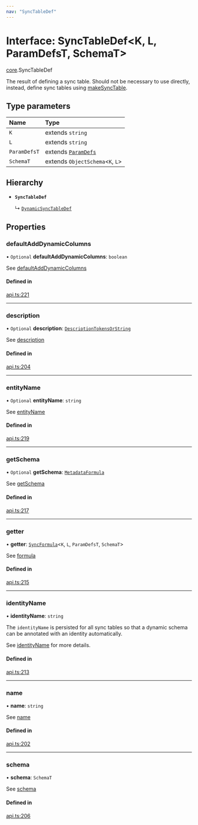 ```yaml
---
nav: "SyncTableDef"
---
```

# Interface: SyncTableDef<K, L, ParamDefsT, SchemaT\>

[core](../modules/core.md).SyncTableDef

The result of defining a sync table. Should not be necessary to use directly,
instead, define sync tables using [makeSyncTable](../functions/core.makeSyncTable.md).

## Type parameters

| Name | Type |
| :------ | :------ |
| `K` | extends `string` |
| `L` | extends `string` |
| `ParamDefsT` | extends [`ParamDefs`](../types/core.ParamDefs.md) |
| `SchemaT` | extends `ObjectSchema`<`K`, `L`\> |

## Hierarchy

- **`SyncTableDef`**

  ↳ [`DynamicSyncTableDef`](core.DynamicSyncTableDef.md)

## Properties

### defaultAddDynamicColumns

• `Optional` **defaultAddDynamicColumns**: `boolean`

See [defaultAddDynamicColumns](core.DynamicOptions.md#defaultadddynamiccolumns)

#### Defined in

[api.ts:221](https://github.com/coda/packs-sdk/blob/main/api.ts#L221)

___

### description

• `Optional` **description**: [`DescriptionTokensOrString`](../types/core.DescriptionTokensOrString.md)

See [description](core.SyncTableOptions.md#description)

#### Defined in

[api.ts:204](https://github.com/coda/packs-sdk/blob/main/api.ts#L204)

___

### entityName

• `Optional` **entityName**: `string`

See [entityName](core.DynamicOptions.md#entityname)

#### Defined in

[api.ts:219](https://github.com/coda/packs-sdk/blob/main/api.ts#L219)

___

### getSchema

• `Optional` **getSchema**: [`MetadataFormula`](../types/core.MetadataFormula.md)

See [getSchema](core.DynamicOptions.md#getschema)

#### Defined in

[api.ts:217](https://github.com/coda/packs-sdk/blob/main/api.ts#L217)

___

### getter

• **getter**: [`SyncFormula`](../types/core.SyncFormula.md)<`K`, `L`, `ParamDefsT`, `SchemaT`\>

See [formula](core.SyncTableOptions.md#formula)

#### Defined in

[api.ts:215](https://github.com/coda/packs-sdk/blob/main/api.ts#L215)

___

### identityName

• **identityName**: `string`

The `identityName` is persisted for all sync tables so that a dynamic schema
can be annotated with an identity automatically.

See [identityName](core.SyncTableOptions.md#identityname) for more details.

#### Defined in

[api.ts:213](https://github.com/coda/packs-sdk/blob/main/api.ts#L213)

___

### name

• **name**: `string`

See [name](core.SyncTableOptions.md#name)

#### Defined in

[api.ts:202](https://github.com/coda/packs-sdk/blob/main/api.ts#L202)

___

### schema

• **schema**: `SchemaT`

See [schema](core.SyncTableOptions.md#schema)

#### Defined in

[api.ts:206](https://github.com/coda/packs-sdk/blob/main/api.ts#L206)
